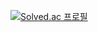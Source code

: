 [![Solved.ac
프로필](http://mazassumnida.wtf/api/generate_badge?boj=cjhprogramming)](https://solved.ac/cjhprogramming)

<!--
**cjhprogramming/cjhprogramming** is a ✨ _special_ ✨ repository because its `README.md` (this file) appears on your GitHub profile.

Here are some ideas to get you started:

- 🔭 I’m currently working on ...
- 🌱 I’m currently learning ...
- 👯 I’m looking to collaborate on ...
- 🤔 I’m looking for help with ...
- 💬 Ask me about ...
- 📫 How to reach me: ...
- 😄 Pronouns: ...
- ⚡ Fun fact: ...
-->
